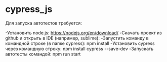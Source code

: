 # cypress_js
Для запуска автотестов требуется:

-Установить node.js: https://nodejs.org/en/download/
-Скачать проект из github и открыть в IDE (например, sublime):
-Запустить команду в командной строке (в папке cypress): npm install
-Установить cypress через командную строку: npm install cypress --save-dev
-Запускать автотесты командой: npm run start
